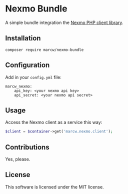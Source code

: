 # Nexmo Bundle

A simple bundle integration the [Nexmo PHP client library](https://github.com/Nexmo/nexmo-php/).

## Installation

`composer require marcw/nexmo-bundle`

## Configuration

Add in your `config.yml` file:

```
marcw_nexmo:
    api_key: <your nexmo api key>
    api_secret: <your nexmo api secret>
```

## Usage

Access the Nexmo client as a service this way:

```php
$client = $container->get('marcw.nexmo.client');
```

## Contributions

Yes, please.

## License

This software is licensed under the MIT license.


